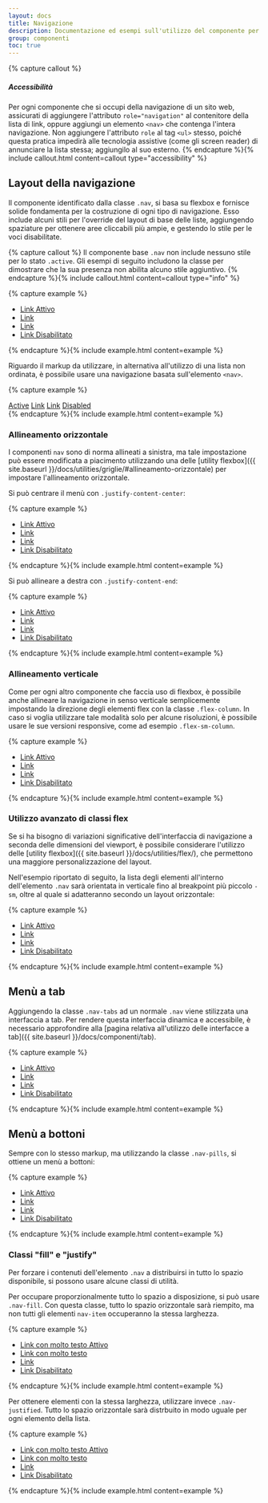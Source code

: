 ```yaml
---
layout: docs
title: Navigazione
description: Documentazione ed esempi sull'utilizzo del componente per la navigazione.
group: componenti
toc: true
---
```


{% capture callout %}
##### Accessibilità

Per ogni componente che si occupi della navigazione di un sito web, assicurati di aggiungere l'attributo `role="navigation"` al contenitore della lista di link, oppure aggiungi un elemento `<nav>` che contenga l'intera navigazione. Non aggiungere l'attributo `role` al tag `<ul>` stesso, poiché questa pratica impedirà alle tecnologia assistive (come gli screen reader) di annunciare la lista stessa; aggiungilo al suo esterno.
{% endcapture %}{% include callout.html content=callout type="accessibility" %}

## Layout della navigazione

Il componente identificato dalla classe `.nav`, si basa su flexbox e fornisce solide fondamenta per la costruzione di ogni tipo di navigazione. Esso include alcuni stili per l'override del layout di base delle liste, aggiungendo spaziature per ottenere aree cliccabili più ampie, e gestendo lo stile per le voci disabilitate.

{% capture callout %}
Il componente base `.nav` non include nessuno stile per lo stato `.active`. Gli esempi di seguito includono la classe per dimostrare che la sua presenza non abilita alcuno stile aggiuntivo.
{% endcapture %}{% include callout.html content=callout type="info" %}

{% capture example %}
<ul class="nav">
  <li class="nav-item"><a class="nav-link active" href="#">Link Attivo</a></li>
  <li class="nav-item"><a class="nav-link" href="#">Link</a></li>
  <li class="nav-item"><a class="nav-link" href="#">Link</a></li>
  <li class="nav-item"><a class="nav-link disabled" href="#">Link Disabilitato</a></li>
</ul>
{% endcapture %}{% include example.html content=example %}

Riguardo il markup da utilizzare, in alternativa all'utilizzo di una lista non ordinata, è possibile usare una navigazione basata sull'elemento `<nav>`.

{% capture example %}
<nav class="nav nav-pills nav-fill">
  <a class="nav-item nav-link active" href="#">Active</a>
  <a class="nav-item nav-link" href="#">Link</a>
  <a class="nav-item nav-link" href="#">Link</a>
  <a class="nav-item nav-link disabled" href="#">Disabled</a>
</nav>
{% endcapture %}{% include example.html content=example %}

### Allineamento orizzontale

I componenti `nav` sono di norma allineati a sinistra, ma tale impostazione può essere modificata a piacimento utilizzando una delle [utility flexbox]({{ site.baseurl }}/docs/utilities/griglie/#allineamento-orizzontale) per impostare l'allineamento orizzontale.

Si può centrare il menù con `.justify-content-center`:

{% capture example %}
<ul class="nav justify-content-center">
  <li class="nav-item"><a class="nav-link active" href="#">Link Attivo</a></li>
  <li class="nav-item"><a class="nav-link" href="#">Link</a></li>
  <li class="nav-item"><a class="nav-link" href="#">Link</a></li>
  <li class="nav-item"><a class="nav-link disabled" href="#">Link Disabilitato</a></li>
</ul>
{% endcapture %}{% include example.html content=example %}

Si può allineare a destra con `.justify-content-end`:

{% capture example %}
<ul class="nav justify-content-end">
  <li class="nav-item"><a class="nav-link active" href="#">Link Attivo</a></li>
  <li class="nav-item"><a class="nav-link" href="#">Link</a></li>
  <li class="nav-item"><a class="nav-link" href="#">Link</a></li>
  <li class="nav-item"><a class="nav-link disabled" href="#">Link Disabilitato</a></li>
</ul>
{% endcapture %}{% include example.html content=example %}

### Allineamento verticale

Come per ogni altro componente che faccia uso di flexbox, è possibile anche allineare la navigazione in senso verticale semplicemente impostando la direzione degli elementi flex con la classe `.flex-column`. In caso si voglia utilizzare tale modalità solo per alcune risoluzioni, è possibile usare le sue versioni responsive, come ad esempio `.flex-sm-column`.

{% capture example %}
<ul class="nav flex-column">
  <li class="nav-item"><a class="nav-link active" href="#">Link Attivo</a></li>
  <li class="nav-item"><a class="nav-link" href="#">Link</a></li>
  <li class="nav-item"><a class="nav-link" href="#">Link</a></li>
  <li class="nav-item"><a class="nav-link disabled" href="#">Link Disabilitato</a></li>
</ul>
{% endcapture %}{% include example.html content=example %}

### Utilizzo avanzato di classi flex

Se si ha bisogno di variazioni significative dell'interfaccia di navigazione a seconda delle dimensioni del viewport, è possibile considerare l'utilizzo delle [utility flexbox]({{ site.baseurl }}/docs/utilities/flex/), che permettono una maggiore personalizzazione del layout.
 
Nell'esempio riportato di seguito, la lista degli elementi all'interno dell'elemento `.nav` sarà orientata in verticale fino al breakpoint più piccolo `-sm`, oltre al quale si adatteranno secondo un layout orizzontale:

{% capture example %}
<ul class="nav nav-pills flex-column flex-sm-row">
  <li class="nav-item"><a class="nav-link active" href="#">Link Attivo</a></li>
  <li class="nav-item"><a class="nav-link" href="#">Link</a></li>
  <li class="nav-item"><a class="nav-link" href="#">Link</a></li>
  <li class="nav-item"><a class="nav-link disabled" href="#">Link Disabilitato</a></li>
</ul>
{% endcapture %}{% include example.html content=example %}

## Menù a tab

Aggiungendo la classe `.nav-tabs` ad un normale `.nav` viene stilizzata una interfaccia a tab. Per rendere questa interfaccia dinamica e accessibile, è necessario approfondire  alla [pagina relativa all'utilizzo delle interfacce a tab]({{ site.baseurl }}/docs/componenti/tab).

{% capture example %}
<ul class="nav nav-tabs">
  <li class="nav-item"><a class="nav-link active" href="#">Link Attivo</a></li>
  <li class="nav-item"><a class="nav-link" href="#">Link</a></li>
  <li class="nav-item"><a class="nav-link" href="#">Link</a></li>
  <li class="nav-item"><a class="nav-link disabled" href="#">Link Disabilitato</a></li>
</ul>
{% endcapture %}{% include example.html content=example %}

## Menù a bottoni

Sempre con lo stesso markup, ma utilizzando la classe `.nav-pills`, si ottiene un menù a bottoni:

{% capture example %}
<ul class="nav nav-pills">
  <li class="nav-item"><a class="nav-link active" href="#">Link Attivo</a></li>
  <li class="nav-item"><a class="nav-link" href="#">Link</a></li>
  <li class="nav-item"><a class="nav-link" href="#">Link</a></li>
  <li class="nav-item"><a class="nav-link disabled" href="#">Link Disabilitato</a></li>
</ul>
{% endcapture %}{% include example.html content=example %}

### Classi "fill" e "justify"

Per forzare i contenuti dell'elemento `.nav` a distribuirsi in tutto lo spazio disponibile, si possono usare alcune classi di utilità.

Per occupare proporzionalmente tutto lo spazio a disposizione, si può usare `.nav-fill`. Con questa classe, tutto lo spazio orizzontale sarà riempito, ma non tutti gli elementi `nav-item` occuperanno la stessa larghezza.

{% capture example %}
<ul class="nav nav-pills nav-fill">
  <li class="nav-item"><a class="nav-link active" href="#">Link con molto testo Attivo</a></li>
  <li class="nav-item"><a class="nav-link" href="#">Link con molto testo</a></li>
  <li class="nav-item"><a class="nav-link" href="#">Link</a></li>
  <li class="nav-item"><a class="nav-link disabled" href="#">Link Disabilitato</a></li>
</ul>
{% endcapture %}{% include example.html content=example %}

Per ottenere elementi con la stessa larghezza, utilizzare invece `.nav-justified`. Tutto lo spazio orizzontale sarà distrbuito in modo uguale per ogni elemento della lista.

{% capture example %}
<ul class="nav nav-pills nav-justified">
  <li class="nav-item"><a class="nav-link active" href="#">Link con molto testo Attivo</a></li>
  <li class="nav-item"><a class="nav-link" href="#">Link con molto testo</a></li>
  <li class="nav-item"><a class="nav-link" href="#">Link</a></li>
  <li class="nav-item"><a class="nav-link disabled" href="#">Link Disabilitato</a></li>
</ul>
{% endcapture %}{% include example.html content=example %}
